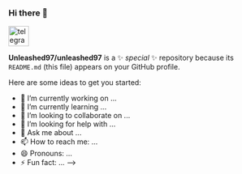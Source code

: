 ### Hi there 👋
[<img src='https://cdn.jsdelivr.net/npm/simple-icons@3.0.1/icons/telegram.svg' alt='telegram' height='40'>](unleashed0)  

**Unleashed97/unleashed97** is a ✨ _special_ ✨ repository because its `README.md` (this file) appears on your GitHub profile.

Here are some ideas to get you started:

- 🔭 I’m currently working on ...
- 🌱 I’m currently learning ...
- 👯 I’m looking to collaborate on ...
- 🤔 I’m looking for help with ...
- 💬 Ask me about ...
- 📫 How to reach me: ...
- 😄 Pronouns: ...
- ⚡ Fun fact: ...
-->

